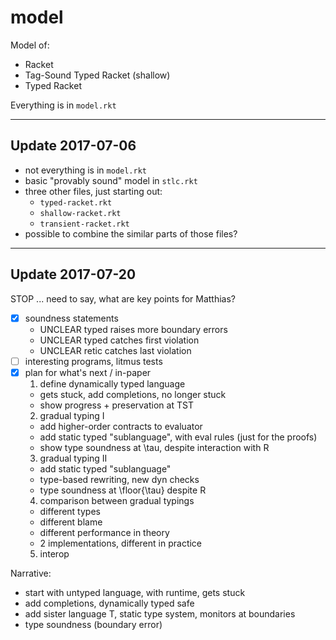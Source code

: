 model
===

Model of:
- Racket
- Tag-Sound Typed Racket (shallow)
- Typed Racket

Everything is in `model.rkt`

- - -

Update 2017-07-06
---

- not everything is in `model.rkt`
- basic "provably sound" model in `stlc.rkt`
- three other files, just starting out:
  - `typed-racket.rkt`
  - `shallow-racket.rkt`
  - `transient-racket.rkt`
- possible to combine the similar parts of those files?


- - -

Update 2017-07-20
---

STOP  ... need to say, what are key points for Matthias?
- [X] soundness statements
  - UNCLEAR typed raises more boundary errors
  - UNCLEAR typed catches first violation
  - UNCLEAR retic catches last violation
- [ ] interesting programs, litmus tests
- [X] plan for what's next / in-paper
  1. define dynamically typed language
    - gets stuck, add completions, no longer stuck
    - show progress + preservation at TST
  2. gradual typing I
    - add higher-order contracts to evaluator
    - add static typed "sublanguage", with eval rules (just for the proofs)
    - show type soundness at \tau, despite interaction with R
  3. gradual typing II
    - add static typed "sublanguage"
    - type-based rewriting, new dyn checks
    - type soundness at \floor{\tau} despite R
  4. comparison between gradual typings
    - different types
    - different blame
    - different performance in theory
    - 2 implementations, different in practice
  5. interop

Narrative:

- start with untyped language, with runtime, gets stuck
- add completions, dynamically typed safe
- add sister language T, static type system, monitors at boundaries
- type soundness (boundary error)

